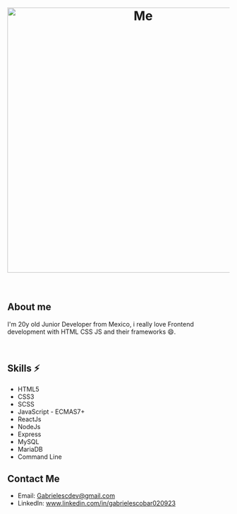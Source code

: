 <h1 align="center">
  <img src="https://drive.google.com/file/d/1igFef_Eugauy6l7H5fReTqO1I8Eh_AVh/view?usp=sharing" alt="Me" width="600">
</h1>
<br>

## About me
I'm 20y old Junior Developer from Mexico, i really love Frontend development with HTML CSS JS and their frameworks 😄.

<br>

## Skills ⚡

* HTML5
* CSS3
* SCSS
* JavaScript - ECMAS7+
* ReactJs
* NodeJs
* Express
* MySQL
* MariaDB
* Command Line


## Contact Me
* Email: Gabrielescdev@gmail.com
* LinkedIn: www.linkedin.com/in/gabrielescobar020923


<!--
**MrGab0uwu/MrGab0uwu** is a ✨ _special_ ✨ repository because its `README.md` (this file) appears on your GitHub profile.

Here are some ideas to get you started:

- 🔭 I’m currently working on ...
- 🌱 I’m currently learning ...
- 👯 I’m looking to collaborate on ...
- 🤔 I’m looking for help with ...
- 💬 Ask me about ...
- 📫 How to reach me: ...
- 😄 Pronouns: ...
- ⚡ Fun fact: ...
-->
